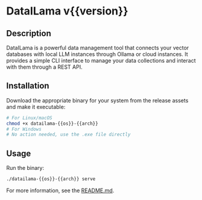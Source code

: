 # DataILama v{{version}}

## Description
DataILama is a powerful data management tool that connects your vector databases with local LLM instances through Ollama or cloud instances. It provides a simple CLI interface to manage your data collections and interact with them through a REST API.

## Installation
Download the appropriate binary for your system from the release assets and make it executable:
```bash
# For Linux/macOS
chmod +x datailama-{{os}}-{{arch}}
# For Windows
# No action needed, use the .exe file directly
```

## Usage
Run the binary:
```bash
./datailama-{{os}}-{{arch}} serve
```

For more information, see the [README.md](README.md). 